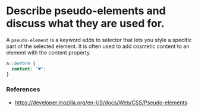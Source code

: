 # Describe pseudo-elements and discuss what they are used for.
A `pseudo-element` is a keyword adds to selector that lets you style a specific part of the selected element. It is often used to add cosmetic content to an element with the content property. 

```css
a::before {
  content: "♥";
}
```

### References
 - https://developer.mozilla.org/en-US/docs/Web/CSS/Pseudo-elements
